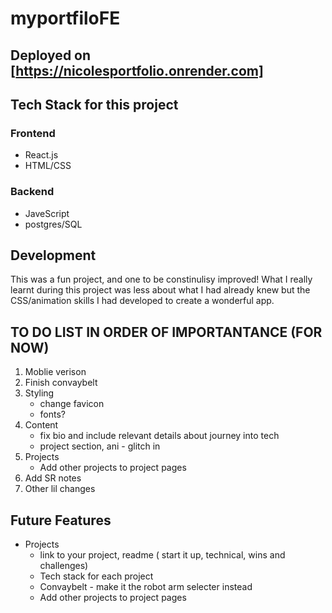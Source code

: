 # myportfiloFE

## Deployed on [https://nicolesportfolio.onrender.com]

## Tech Stack for this project
### Frontend
- React.js
- HTML/CSS
### Backend
- JaveScript
- postgres/SQL

## Development

This was a fun project, and one to be constinulisy improved! What I really learnt during this project was less about what I had already knew but the CSS/animation skills I had developed to create a wonderful app.

## TO DO LIST IN ORDER OF IMPORTANTANCE (FOR NOW)
1. Moblie verison 
2. Finish convaybelt
3. Styling
    - change favicon
    - fonts?
4. Content
    - fix bio and include relevant details about journey into tech 
    - project section, ani - glitch in
5. Projects
    - Add other projects to project pages
6. Add SR notes
7. Other lil changes

## Future Features 
- Projects 
    - link to your project, readme ( start it up, technical, wins and challenges)
    - Tech stack for each project
    - Convaybelt - make it the robot arm selecter instead
    - Add other projects to project pages

